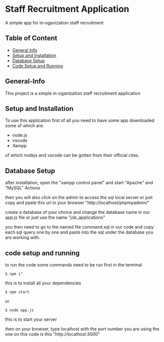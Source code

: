 # Staff Recruitment Application
A simple app for in-oganization staff recruitment

## Table of Content
* [General Info](#general-info)
* [Setup and Installation ](#setup-and-installation)
* [Database Setup](#database-setup)
* [Code Setup and Running](#code-setup-and-running)

## General-Info
This project is a simple in-oganization staff recruitment application

## Setup and Installation

To use this application first of all you need to have some app downloaded some of which are:
* node.js
* vscode
* Xampp

of which nodejs and vscode can be gotten from their official cites.

## Database Setup

after installation, open the "xampp control panel" and start "Apache" and "MySQL" Actions

then you will also click on the admin to access the sql local server or just copy and paste this url in your browser "http://localhost/phpmyadmin/"

create a database of your choice and change the database name in our app.js file or just use the name "job_applications"

you then need to go to the named file command.sql in our code and copy each sql query one by one and paste into the sql under the database you are working with.

## code setup and running

to run the code some commands need to be run first in the terminal
```
$ npm i"
```
this is to install all your dependencies
```
$ npm start
``` 
or
```
$ node app.js
```
this is to start your server

then on your browser, type localhost with the port number you are using
the one on this code is this "http://localhost:3000"
